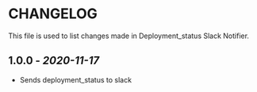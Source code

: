# CHANGELOG

This file is used to list changes made in Deployment_status Slack Notifier.

## 1.0.0 - *2020-11-17*

- Sends deployment_status to slack
